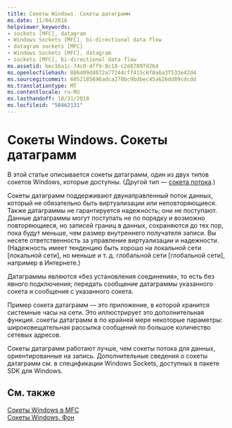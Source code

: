 ```yaml
---
title: Сокеты Windows. Сокеты датаграмм
ms.date: 11/04/2016
helpviewer_keywords:
- sockets [MFC], datagram
- Windows Sockets [MFC], bi-directional data flow
- datagram sockets [MFC]
- Windows Sockets [MFC], datagram
- sockets [MFC], bi-directional data flow
ms.assetid: bec16a1c-74c0-4ff9-8c18-c2d87897d264
ms.openlocfilehash: 886409d4072a77244cff415c6f0a6a3f533e42d4
ms.sourcegitcommit: 6052185696adca270bc9bdbec45a626dd89cdcdd
ms.translationtype: MT
ms.contentlocale: ru-RU
ms.lasthandoff: 10/31/2018
ms.locfileid: "50462131"
---
```

# <a name="windows-sockets-datagram-sockets"></a>Сокеты Windows. Сокеты датаграмм

В этой статье описывается сокеты датаграмм, один из двух типов сокетов Windows, которые доступны. (Другой тип — [сокета потока](../mfc/windows-sockets-stream-sockets.md).)

Сокеты датаграмм поддерживают двунаправленный поток данных, который не обязательно быть виртуализации или неповторяющиеся. Также датаграммы не гарантируется надежность; они не поступают. Данные датаграммы могут поступать не по порядку и возможно повторяющиеся, но записей границ в данных, сохраняются до тех пор, пока будут меньше, чем размер внутреннего получателя записи. Вы несете ответственность за управление виртуализации и надежности. (Надежность имеет тенденцию быть хорошо на локальной сети [локальной сети], но меньше и т. д. глобальной сети [глобальной сети], например в Интернете.)

Датаграммы являются «без установления соединения», то есть без явного подключения; передать сообщение датаграммы указанного сокета и сообщения с указанного сокета.

Пример сокета датаграмм — это приложение, в которой хранится системные часы на сети. Это иллюстрирует это дополнительная функция. сокеты датаграмм в по крайней мере некоторые параметры: широковещательная рассылка сообщений по большое количество сетевых адресов.

Сокеты датаграмм работают лучше, чем сокеты потока для данных, ориентированные на запись. Дополнительные сведения о сокеты датаграмм см. в спецификации Windows Sockets, доступных в пакете SDK для Windows.

## <a name="see-also"></a>См. также

[Сокеты Windows в MFC](../mfc/windows-sockets-in-mfc.md)<br/>
[Сокеты Windows. Фон](../mfc/windows-sockets-background.md)

